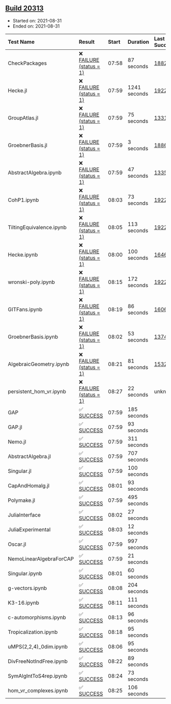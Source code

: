 ## [Build 20313](https://oscarci.mathematik.uni-kl.de/job/oscar/20313/)

* Started on: 2021-08-31
* Ended on: 2021-08-31

| Test Name    | Result | Start | Duration | Last Success | First Failure |
|:-------------|:-------|:------|:---------|:-------------|:--------------|
| CheckPackages | ❌ [FAILURE (status = 1)](https://oscarci.mathematik.uni-kl.de/job/oscar/20313/artifact/logs/build-20313/CheckPackages.log) | 07:58 | 87 seconds | [18822](https://oscarci.mathematik.uni-kl.de/job/oscar/18822/) | [18823](https://oscarci.mathematik.uni-kl.de/job/oscar/18823/) |
| Hecke.jl | ❌ [FAILURE (status = 1)](https://oscarci.mathematik.uni-kl.de/job/oscar/20313/artifact/logs/build-20313/Hecke.jl.log) | 07:59 | 1241 seconds | [19222](https://oscarci.mathematik.uni-kl.de/job/oscar/19222/) | [20152](https://oscarci.mathematik.uni-kl.de/job/oscar/20152/) |
| GroupAtlas.jl | ❌ [FAILURE (status = 1)](https://oscarci.mathematik.uni-kl.de/job/oscar/20313/artifact/logs/build-20313/GroupAtlas.jl.log) | 07:59 | 75 seconds | [13311](https://oscarci.mathematik.uni-kl.de/job/oscar/13311/) | [13312](https://oscarci.mathematik.uni-kl.de/job/oscar/13312/) |
| GroebnerBasis.jl | ❌ [FAILURE (status = 1)](https://oscarci.mathematik.uni-kl.de/job/oscar/20313/artifact/logs/build-20313/GroebnerBasis.jl.log) | 07:59 | 3 seconds | [18864](https://oscarci.mathematik.uni-kl.de/job/oscar/18864/) | [18865](https://oscarci.mathematik.uni-kl.de/job/oscar/18865/) |
| AbstractAlgebra.ipynb | ❌ [FAILURE (status = 1)](https://oscarci.mathematik.uni-kl.de/job/oscar/20313/artifact/logs/build-20313/AbstractAlgebra.ipynb.log) | 07:59 | 47 seconds | [13355](https://oscarci.mathematik.uni-kl.de/job/oscar/13355/) | [13356](https://oscarci.mathematik.uni-kl.de/job/oscar/13356/) |
| CohP1.ipynb | ❌ [FAILURE (status = 1)](https://oscarci.mathematik.uni-kl.de/job/oscar/20313/artifact/logs/build-20313/CohP1.ipynb.log) | 08:03 | 73 seconds | [19222](https://oscarci.mathematik.uni-kl.de/job/oscar/19222/) | [20152](https://oscarci.mathematik.uni-kl.de/job/oscar/20152/) |
| TiltingEquivalence.ipynb | ❌ [FAILURE (status = 1)](https://oscarci.mathematik.uni-kl.de/job/oscar/20313/artifact/logs/build-20313/TiltingEquivalence.ipynb.log) | 08:05 | 113 seconds | [19222](https://oscarci.mathematik.uni-kl.de/job/oscar/19222/) | [20152](https://oscarci.mathematik.uni-kl.de/job/oscar/20152/) |
| Hecke.ipynb | ❌ [FAILURE (status = 1)](https://oscarci.mathematik.uni-kl.de/job/oscar/20313/artifact/logs/build-20313/Hecke.ipynb.log) | 08:00 | 100 seconds | [16463](https://oscarci.mathematik.uni-kl.de/job/oscar/16463/) | [16464](https://oscarci.mathematik.uni-kl.de/job/oscar/16464/) |
| wronski-poly.ipynb | ❌ [FAILURE (status = 1)](https://oscarci.mathematik.uni-kl.de/job/oscar/20313/artifact/logs/build-20313/wronski-poly.ipynb.log) | 08:15 | 172 seconds | [19222](https://oscarci.mathematik.uni-kl.de/job/oscar/19222/) | [20152](https://oscarci.mathematik.uni-kl.de/job/oscar/20152/) |
| GITFans.ipynb | ❌ [FAILURE (status = 1)](https://oscarci.mathematik.uni-kl.de/job/oscar/20313/artifact/logs/build-20313/GITFans.ipynb.log) | 08:19 | 86 seconds | [16068](https://oscarci.mathematik.uni-kl.de/job/oscar/16068/) | [16069](https://oscarci.mathematik.uni-kl.de/job/oscar/16069/) |
| GroebnerBasis.ipynb | ❌ [FAILURE (status = 1)](https://oscarci.mathematik.uni-kl.de/job/oscar/20313/artifact/logs/build-20313/GroebnerBasis.ipynb.log) | 08:02 | 53 seconds | [13748](https://oscarci.mathematik.uni-kl.de/job/oscar/13748/) | [13749](https://oscarci.mathematik.uni-kl.de/job/oscar/13749/) |
| AlgebraicGeometry.ipynb | ❌ [FAILURE (status = 1)](https://oscarci.mathematik.uni-kl.de/job/oscar/20313/artifact/logs/build-20313/AlgebraicGeometry.ipynb.log) | 08:21 | 81 seconds | [15322](https://oscarci.mathematik.uni-kl.de/job/oscar/15322/) | [15323](https://oscarci.mathematik.uni-kl.de/job/oscar/15323/) |
| persistent_hom_vr.ipynb | ❌ [FAILURE (status = 1)](https://oscarci.mathematik.uni-kl.de/job/oscar/20313/artifact/logs/build-20313/persistent_hom_vr.ipynb.log) | 08:27 | 22 seconds | unknown | unknown |
| GAP | ✅ [SUCCESS](https://oscarci.mathematik.uni-kl.de/job/oscar/20313/artifact/logs/build-20313/GAP.log) | 07:59 | 185 seconds |  |  |
| GAP.jl | ✅ [SUCCESS](https://oscarci.mathematik.uni-kl.de/job/oscar/20313/artifact/logs/build-20313/GAP.jl.log) | 07:59 | 93 seconds |  |  |
| Nemo.jl | ✅ [SUCCESS](https://oscarci.mathematik.uni-kl.de/job/oscar/20313/artifact/logs/build-20313/Nemo.jl.log) | 07:59 | 311 seconds |  |  |
| AbstractAlgebra.jl | ✅ [SUCCESS](https://oscarci.mathematik.uni-kl.de/job/oscar/20313/artifact/logs/build-20313/AbstractAlgebra.jl.log) | 07:59 | 707 seconds |  |  |
| Singular.jl | ✅ [SUCCESS](https://oscarci.mathematik.uni-kl.de/job/oscar/20313/artifact/logs/build-20313/Singular.jl.log) | 07:59 | 100 seconds |  |  |
| CapAndHomalg.jl | ✅ [SUCCESS](https://oscarci.mathematik.uni-kl.de/job/oscar/20313/artifact/logs/build-20313/CapAndHomalg.jl.log) | 08:01 | 93 seconds |  |  |
| Polymake.jl | ✅ [SUCCESS](https://oscarci.mathematik.uni-kl.de/job/oscar/20313/artifact/logs/build-20313/Polymake.jl.log) | 07:59 | 495 seconds |  |  |
| JuliaInterface | ✅ [SUCCESS](https://oscarci.mathematik.uni-kl.de/job/oscar/20313/artifact/logs/build-20313/JuliaInterface.log) | 08:02 | 27 seconds |  |  |
| JuliaExperimental | ✅ [SUCCESS](https://oscarci.mathematik.uni-kl.de/job/oscar/20313/artifact/logs/build-20313/JuliaExperimental.log) | 08:03 | 12 seconds |  |  |
| Oscar.jl | ✅ [SUCCESS](https://oscarci.mathematik.uni-kl.de/job/oscar/20313/artifact/logs/build-20313/Oscar.jl.log) | 07:59 | 997 seconds |  |  |
| NemoLinearAlgebraForCAP | ✅ [SUCCESS](https://oscarci.mathematik.uni-kl.de/job/oscar/20313/artifact/logs/build-20313/NemoLinearAlgebraForCAP.log) | 07:59 | 21 seconds |  |  |
| Singular.ipynb | ✅ [SUCCESS](https://oscarci.mathematik.uni-kl.de/job/oscar/20313/artifact/logs/build-20313/Singular.ipynb.log) | 08:01 | 60 seconds |  |  |
| g-vectors.ipynb | ✅ [SUCCESS](https://oscarci.mathematik.uni-kl.de/job/oscar/20313/artifact/logs/build-20313/g-vectors.ipynb.log) | 08:08 | 204 seconds |  |  |
| K3-16.ipynb | ✅ [SUCCESS](https://oscarci.mathematik.uni-kl.de/job/oscar/20313/artifact/logs/build-20313/K3-16.ipynb.log) | 08:11 | 111 seconds |  |  |
| c-automorphisms.ipynb | ✅ [SUCCESS](https://oscarci.mathematik.uni-kl.de/job/oscar/20313/artifact/logs/build-20313/c-automorphisms.ipynb.log) | 08:13 | 96 seconds |  |  |
| Tropicalization.ipynb | ✅ [SUCCESS](https://oscarci.mathematik.uni-kl.de/job/oscar/20313/artifact/logs/build-20313/Tropicalization.ipynb.log) | 08:18 | 95 seconds |  |  |
| uMPS(2,2,4)_0dim.ipynb | ✅ [SUCCESS](https://oscarci.mathematik.uni-kl.de/job/oscar/20313/artifact/logs/build-20313/uMPS-2-2-4-_0dim.ipynb.log) | 08:06 | 95 seconds |  |  |
| DivFreeNotIndFree.ipynb | ✅ [SUCCESS](https://oscarci.mathematik.uni-kl.de/job/oscar/20313/artifact/logs/build-20313/DivFreeNotIndFree.ipynb.log) | 08:22 | 89 seconds |  |  |
| SymAlgIntToS4rep.ipynb | ✅ [SUCCESS](https://oscarci.mathematik.uni-kl.de/job/oscar/20313/artifact/logs/build-20313/SymAlgIntToS4rep.ipynb.log) | 08:24 | 73 seconds |  |  |
| hom_vr_complexes.ipynb | ✅ [SUCCESS](https://oscarci.mathematik.uni-kl.de/job/oscar/20313/artifact/logs/build-20313/hom_vr_complexes.ipynb.log) | 08:25 | 106 seconds |  |  |
